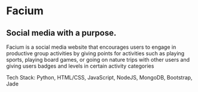 # Facium
## Social media with a purpose. 

Facium is a social media website that encourages users to engage in productive group activities by giving points for activities such as playing sports, playing board games, or going on nature trips with other users and giving users badges and levels in certain activity categories 

Tech Stack:
Python, HTML/CSS, JavaScript, NodeJS, MongoDB, Bootstrap, Jade
